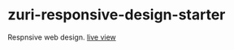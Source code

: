 # zuri-responsive-design-starter
Respnsive web design.
[live view](https://clementnduonyi.github.io/zuri-responsive-design-starter/)

